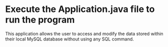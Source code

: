 # Execute the Application.java file to run the program
This application allows the user to access and modify the data stored within their local MySQL database without using any SQL command.
